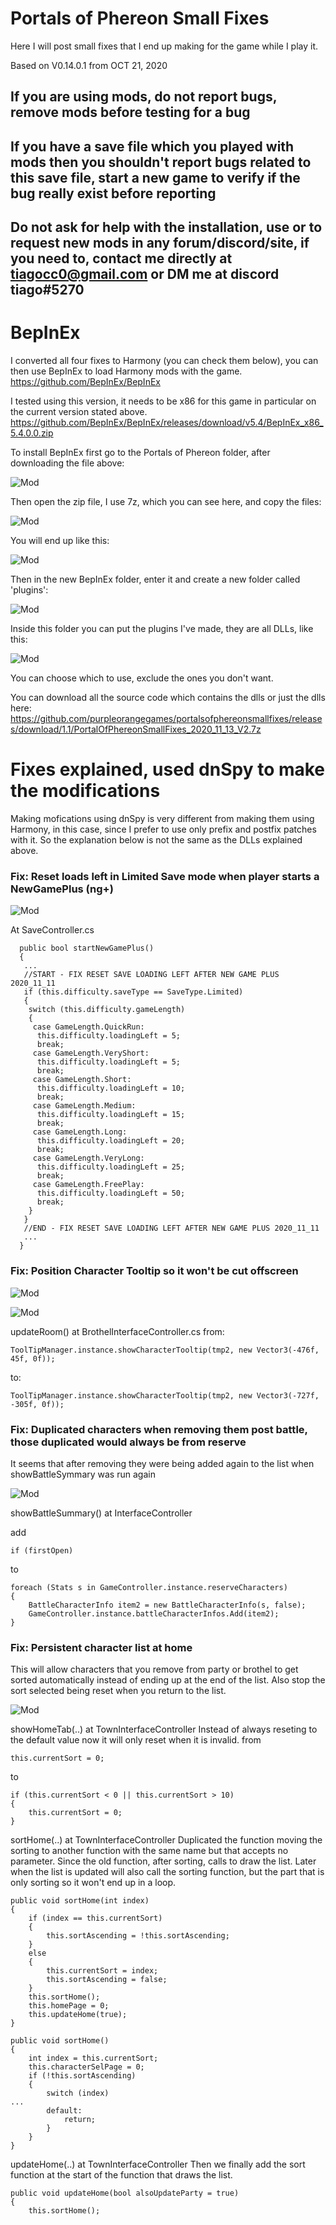 # Portals of Phereon Small Fixes

Here I will post small fixes that I end up making for the game while I play it.

Based on V0.14.0.1 from OCT 21, 2020

## If you are using mods, do not report bugs, remove mods before testing for a bug

## If you have a save file which you played with mods then you shouldn't report bugs related to this save file, start a new game to verify if the bug really exist before reporting

## Do not ask for help with the installation, use or to request new mods in any forum/discord/site, if you need to, contact me directly at tiagocc0@gmail.com or DM me at discord tiago#5270

# BepInEx
I converted all four fixes to Harmony (you can check them below), you can then use BepInEx to load Harmony mods with the game.
https://github.com/BepInEx/BepInEx

I tested using this version, it needs to be x86 for this game in particular on the current version stated above.
https://github.com/BepInEx/BepInEx/releases/download/v5.4/BepInEx_x86_5.4.0.0.zip


To install BepInEx first go to the Portals of Phereon folder, after downloading the file above:

![Mod](https://github.com/purpleorangegames/portalsofphereonsmallfixes/blob/main/Images/2020-11-13%2013_27_31-POPExample.png?raw=true)


Then open the zip file, I use 7z, which you can see here, and copy the files:

![Mod](https://github.com/purpleorangegames/portalsofphereonsmallfixes/blob/main/Images/2020-11-13%2013_28_07-BepInEx_x86_5.4.0.0.zip_.png?raw=true)


You will end up like this:

![Mod](https://github.com/purpleorangegames/portalsofphereonsmallfixes/blob/main/Images/2020-11-13%2013_28_21-POPExample.png?raw=true)


Then in the new BepInEx folder, enter it and create a new folder called 'plugins':

![Mod](https://github.com/purpleorangegames/portalsofphereonsmallfixes/blob/main/Images/2020-11-13%2013_29_11-BepInEx2.png?raw=true)


Inside this folder you can put the plugins I've made, they are all DLLs, like this:

![Mod](https://github.com/purpleorangegames/portalsofphereonsmallfixes/blob/main/Images/2020-11-13%2013_29_26-plugins.png?raw=true)


You can choose which to use, exclude the ones you don't want.

You can download all the source code which contains the dlls or just the dlls here:
https://github.com/purpleorangegames/portalsofphereonsmallfixes/releases/download/1.1/PortalOfPhereonSmallFixes_2020_11_13_V2.7z


# Fixes explained, used dnSpy to make the modifications

Making mofications using dnSpy is very different from making them using Harmony, in this case, since I prefer to use only prefix and postfix patches with it.
So the explanation below is not the same as the DLLs explained above.

### Fix: Reset loads left in Limited Save mode when player starts a NewGamePlus (ng+)

![Mod](https://github.com/purpleorangegames/portalsofphereonsmallfixes/blob/main/Images/POPSmallFixLoadsLeftNGP.png?raw=true)

At SaveController.cs
```
  public bool startNewGamePlus()
  {
   ...
   //START - FIX RESET SAVE LOADING LEFT AFTER NEW GAME PLUS 2020_11_11
   if (this.difficulty.saveType == SaveType.Limited)
   {
    switch (this.difficulty.gameLength)
    {
     case GameLength.QuickRun:
      this.difficulty.loadingLeft = 5;
      break;
     case GameLength.VeryShort:
      this.difficulty.loadingLeft = 5;
      break;
     case GameLength.Short:
      this.difficulty.loadingLeft = 10;
      break;
     case GameLength.Medium:
      this.difficulty.loadingLeft = 15;
      break;
     case GameLength.Long:
      this.difficulty.loadingLeft = 20;
      break;
     case GameLength.VeryLong:
      this.difficulty.loadingLeft = 25;
      break;
     case GameLength.FreePlay:
      this.difficulty.loadingLeft = 50;
      break;
    }
   }
   //END - FIX RESET SAVE LOADING LEFT AFTER NEW GAME PLUS 2020_11_11
   ...
  }
```


### Fix: Position Character Tooltip so it won't be cut offscreen

![Mod](https://github.com/purpleorangegames/portalsofphereonsmallfixes/blob/main/Images/2020-11-11%2023_06_59-PortalsOfPhereon.png?raw=true)

![Mod](https://github.com/purpleorangegames/portalsofphereonsmallfixes/blob/main/Images/2020-11-11%2023_05_38-PortalsOfPhereon.png?raw=true)

updateRoom() at BrothelInterfaceController.cs
from:
```
ToolTipManager.instance.showCharacterTooltip(tmp2, new Vector3(-476f, 45f, 0f));
```
to:
```
ToolTipManager.instance.showCharacterTooltip(tmp2, new Vector3(-727f, -305f, 0f));
```


### Fix: Duplicated characters when removing them post battle, those duplicated would always be from reserve
It seems that after removing they were being added again to the list when showBattleSymmary was run again

![Mod](https://github.com/purpleorangegames/portalsofphereonsmallfixes/blob/main/Images/2020-11-12%2008_39_54-PortalsOfPhereon.png?raw=true)

showBattleSummary() at InterfaceController

add
```
if (firstOpen) 
```
to
```
foreach (Stats s in GameController.instance.reserveCharacters)
{
	BattleCharacterInfo item2 = new BattleCharacterInfo(s, false);
	GameController.instance.battleCharacterInfos.Add(item2);
} 
```


### Fix: Persistent character list at home

This will allow characters that you remove from party or brothel to get sorted automatically instead of ending up at the end of the list.
Also stop the sort selected being reset when you return to the list.

![Mod](https://github.com/purpleorangegames/portalsofphereonsmallfixes/blob/main/Images/2020-11-12%2019_28_24-PortalsOfPhereon.png?raw=true)

showHomeTab(..) at TownInterfaceController
Instead of always reseting to the default value now it will only reset when it is invalid.
from
```
this.currentSort = 0;
```
to
```
if (this.currentSort < 0 || this.currentSort > 10)
{
	this.currentSort = 0;
}
```


sortHome(..) at TownInterfaceController
Duplicated the function moving the sorting to another function with the same name but that accepts no parameter.
Since the old function, after sorting, calls to draw the list.
Later when the list is updated will also call the sorting function, but the part that is only sorting so it won't end up in a loop.
```
public void sortHome(int index)
{
	if (index == this.currentSort)
	{
		this.sortAscending = !this.sortAscending;
	}
	else
	{
		this.currentSort = index;
		this.sortAscending = false;
	}
	this.sortHome();
	this.homePage = 0;
	this.updateHome(true);
}

public void sortHome()
{
	int index = this.currentSort;
	this.characterSelPage = 0;
	if (!this.sortAscending)
	{
		switch (index)
...
		default:
			return;
		}
	}
}
```


updateHome(..) at TownInterfaceController
Then we finally add the sort function at the start of the function that draws the list.
```
public void updateHome(bool alsoUpdateParty = true)
{
	this.sortHome();
```
